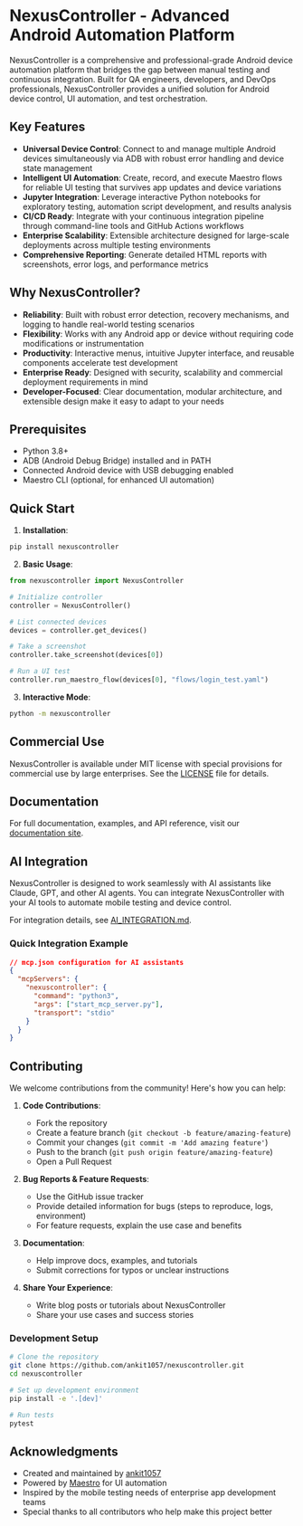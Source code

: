 # NexusController - Advanced Android Automation Platform

NexusController is a comprehensive and professional-grade Android device automation platform that bridges the gap between manual testing and continuous integration. Built for QA engineers, developers, and DevOps professionals, NexusController provides a unified solution for Android device control, UI automation, and test orchestration.

## Key Features

- **Universal Device Control**: Connect to and manage multiple Android devices simultaneously via ADB with robust error handling and device state management
- **Intelligent UI Automation**: Create, record, and execute Maestro flows for reliable UI testing that survives app updates and device variations
- **Jupyter Integration**: Leverage interactive Python notebooks for exploratory testing, automation script development, and results analysis
- **CI/CD Ready**: Integrate with your continuous integration pipeline through command-line tools and GitHub Actions workflows
- **Enterprise Scalability**: Extensible architecture designed for large-scale deployments across multiple testing environments
- **Comprehensive Reporting**: Generate detailed HTML reports with screenshots, error logs, and performance metrics

## Why NexusController?

- **Reliability**: Built with robust error detection, recovery mechanisms, and logging to handle real-world testing scenarios
- **Flexibility**: Works with any Android app or device without requiring code modifications or instrumentation
- **Productivity**: Interactive menus, intuitive Jupyter interface, and reusable components accelerate test development
- **Enterprise Ready**: Designed with security, scalability and commercial deployment requirements in mind
- **Developer-Focused**: Clear documentation, modular architecture, and extensible design make it easy to adapt to your needs

## Prerequisites

- Python 3.8+
- ADB (Android Debug Bridge) installed and in PATH
- Connected Android device with USB debugging enabled
- Maestro CLI (optional, for enhanced UI automation)

## Quick Start

1. **Installation**:
```bash
pip install nexuscontroller
```

2. **Basic Usage**:
```python
from nexuscontroller import NexusController

# Initialize controller
controller = NexusController()

# List connected devices
devices = controller.get_devices()

# Take a screenshot
controller.take_screenshot(devices[0])

# Run a UI test
controller.run_maestro_flow(devices[0], "flows/login_test.yaml")
```

3. **Interactive Mode**:
```bash
python -m nexuscontroller
```

## Commercial Use

NexusController is available under MIT license with special provisions for commercial use by large enterprises. See the [LICENSE](LICENSE) file for details.

## Documentation

For full documentation, examples, and API reference, visit our [documentation site](https://github.com/ankit1057/nexuscontroller).

## AI Integration

NexusController is designed to work seamlessly with AI assistants like Claude, GPT, and other AI agents. You can integrate NexusController with your AI tools to automate mobile testing and device control.

For integration details, see [AI_INTEGRATION.md](AI_INTEGRATION.md).

### Quick Integration Example

```json
// mcp.json configuration for AI assistants
{
  "mcpServers": {
    "nexuscontroller": {
      "command": "python3",
      "args": ["start_mcp_server.py"],
      "transport": "stdio"
    }
  }
}
```

## Contributing

We welcome contributions from the community! Here's how you can help:

1. **Code Contributions**:
   - Fork the repository
   - Create a feature branch (`git checkout -b feature/amazing-feature`)
   - Commit your changes (`git commit -m 'Add amazing feature'`)
   - Push to the branch (`git push origin feature/amazing-feature`)
   - Open a Pull Request

2. **Bug Reports & Feature Requests**:
   - Use the GitHub issue tracker
   - Provide detailed information for bugs (steps to reproduce, logs, environment)
   - For feature requests, explain the use case and benefits

3. **Documentation**:
   - Help improve docs, examples, and tutorials
   - Submit corrections for typos or unclear instructions

4. **Share Your Experience**:
   - Write blog posts or tutorials about NexusController
   - Share your use cases and success stories

### Development Setup

```bash
# Clone the repository
git clone https://github.com/ankit1057/nexuscontroller.git
cd nexuscontroller

# Set up development environment
pip install -e '.[dev]'

# Run tests
pytest
```

## Acknowledgments

- Created and maintained by [ankit1057](https://github.com/ankit1057)
- Powered by [Maestro](https://maestro.mobile.dev/) for UI automation
- Inspired by the mobile testing needs of enterprise app development teams
- Special thanks to all contributors who help make this project better